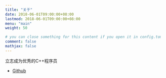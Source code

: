 ```yaml
---
title: "关于"
date: 2018-06-01T09:00:00+08:00
lastmod: 2018-06-01T09:00:00+08:00
menu: "main"
weight: 50

# you can close something for this content if you open it in config.toml.
comment: false
mathjax: false
---
```


立志成为优秀的C++程序员

* [Github](https://github.com/ysw1912/)
